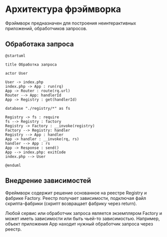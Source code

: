 # Архитектура фрэймворка

Фрэймворк предназначен для построения неинтерактивных приложений, обработчиков запросов.

## Обработака запроса

```plantuml
@startuml

title Обработка запроса

actor User

User -> index.php
index.php -> App : run(rq)
App -> Router : route(rq.url)
Router --> App: handlerId
App -> Registry : get(handlerId)

database "./registry/*" as fs

Registry -> fs : require
fs --> Registry : factory
Registry -> Factory : __invoke(registry)
Factory --> Registry: handler
Registry --> App : handler
App -> handler : __invoke(rq, rs)
handler --> App : rs
App -> Response : send()
App --> index.php: exitCode
index.php --> User

@enduml
```

## Внедрение зависимостей

Фреймворк содержит решение основанное на реестре Registry и фабрике Factory. Реестр получает зависимости, подключая файл скрипта-фабрики (скрипт возвращает фабрику через return).

Любой сервис или обработчик запроса является экземпляром Factory и может иметь зависимости или быть чьей-то зависимостью. Например, объект приложения App находит нужный обработчик запроса через реестр.

